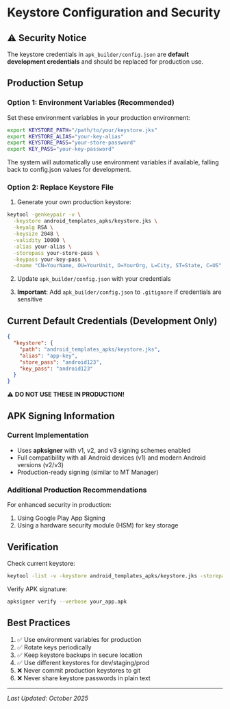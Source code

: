 # Keystore Configuration and Security

## ⚠️ Security Notice

The keystore credentials in `apk_builder/config.json` are **default development credentials** and should be replaced for production use.

## Production Setup

### Option 1: Environment Variables (Recommended)

Set these environment variables in your production environment:

```bash
export KEYSTORE_PATH="/path/to/your/keystore.jks"
export KEYSTORE_ALIAS="your-key-alias"
export KEYSTORE_PASS="your-store-password"
export KEY_PASS="your-key-password"
```

The system will automatically use environment variables if available, falling back to config.json values for development.

### Option 2: Replace Keystore File

1. Generate your own production keystore:
```bash
keytool -genkeypair -v \
  -keystore android_templates_apks/keystore.jks \
  -keyalg RSA \
  -keysize 2048 \
  -validity 10000 \
  -alias your-alias \
  -storepass your-store-pass \
  -keypass your-key-pass \
  -dname "CN=YourName, OU=YourUnit, O=YourOrg, L=City, ST=State, C=US"
```

2. Update `apk_builder/config.json` with your credentials

3. **Important**: Add `apk_builder/config.json` to `.gitignore` if credentials are sensitive

## Current Default Credentials (Development Only)

```json
{
  "keystore": {
    "path": "android_templates_apks/keystore.jks",
    "alias": "app-key",
    "store_pass": "android123",
    "key_pass": "android123"
  }
}
```

⚠️ **DO NOT USE THESE IN PRODUCTION!**

## APK Signing Information

### Current Implementation
- Uses **apksigner** with v1, v2, and v3 signing schemes enabled
- Full compatibility with all Android devices (v1) and modern Android versions (v2/v3)
- Production-ready signing (similar to MT Manager)

### Additional Production Recommendations
For enhanced security in production:
1. Using Google Play App Signing
2. Using a hardware security module (HSM) for key storage

## Verification

Check current keystore:
```bash
keytool -list -v -keystore android_templates_apks/keystore.jks -storepass android123
```

Verify APK signature:
```bash
apksigner verify --verbose your_app.apk
```

## Best Practices

1. ✅ Use environment variables for production
2. ✅ Rotate keys periodically
3. ✅ Keep keystore backups in secure location
4. ✅ Use different keystores for dev/staging/prod
5. ❌ Never commit production keystores to git
6. ❌ Never share keystore passwords in plain text

---

*Last Updated: October 2025*
